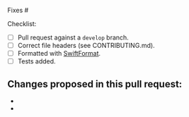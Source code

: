 Fixes #

Checklist:
- [ ] Pull request against a `develop` branch.
- [ ] Correct file headers (see CONTRIBUTING.md).
- [ ] Formatted with [SwiftFormat](https://github.com/nicklockwood/SwiftFormat).
- [ ] Tests added.

Changes proposed in this pull request:
- 
- 
- 
